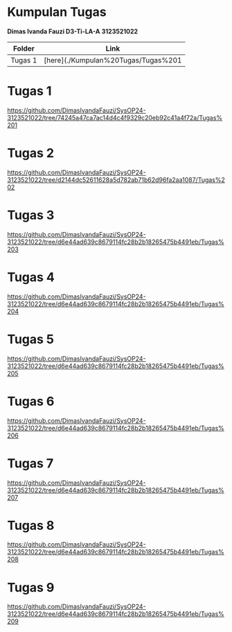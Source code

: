 # Kumpulan Tugas
**Dimas Ivanda Fauzi D3-Ti-LA-A**
**3123521022**

| Folder | Link |
| ------ | ---- |
| Tugas 1 | [here](./Kumpulan%20Tugas/Tugas%201

# Tugas 1
https://github.com/DimasIvandaFauzi/SysOP24-3123521022/tree/74245a47ca7ac14d4c4f9329c20eb92c41a4f72a/Tugas%201

# Tugas 2
https://github.com/DimasIvandaFauzi/SysOP24-3123521022/tree/d2144dc52611628a5d782ab71b62d96fa2aa1087/Tugas%202

# Tugas 3
https://github.com/DimasIvandaFauzi/SysOP24-3123521022/tree/d6e44ad639c8679114fc28b2b18265475b4491eb/Tugas%203

# Tugas 4
https://github.com/DimasIvandaFauzi/SysOP24-3123521022/tree/d6e44ad639c8679114fc28b2b18265475b4491eb/Tugas%204

# Tugas 5
https://github.com/DimasIvandaFauzi/SysOP24-3123521022/tree/d6e44ad639c8679114fc28b2b18265475b4491eb/Tugas%205

# Tugas 6
https://github.com/DimasIvandaFauzi/SysOP24-3123521022/tree/d6e44ad639c8679114fc28b2b18265475b4491eb/Tugas%206

# Tugas 7
https://github.com/DimasIvandaFauzi/SysOP24-3123521022/tree/d6e44ad639c8679114fc28b2b18265475b4491eb/Tugas%207

# Tugas 8
https://github.com/DimasIvandaFauzi/SysOP24-3123521022/tree/d6e44ad639c8679114fc28b2b18265475b4491eb/Tugas%208

# Tugas 9
https://github.com/DimasIvandaFauzi/SysOP24-3123521022/tree/d6e44ad639c8679114fc28b2b18265475b4491eb/Tugas%209
